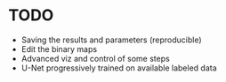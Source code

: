 # TODO
- Saving the results and parameters (reproducible)
- Edit the binary maps
- Advanced viz and control of some steps
- U-Net progressively trained on available labeled data
